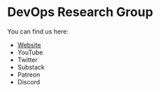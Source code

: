 # DevOps Research Group

You can find us here:

- [Website](https://www.devopsresearch.com)
- YouTube
- Twitter
- Substack
- Patreon
- Discord

